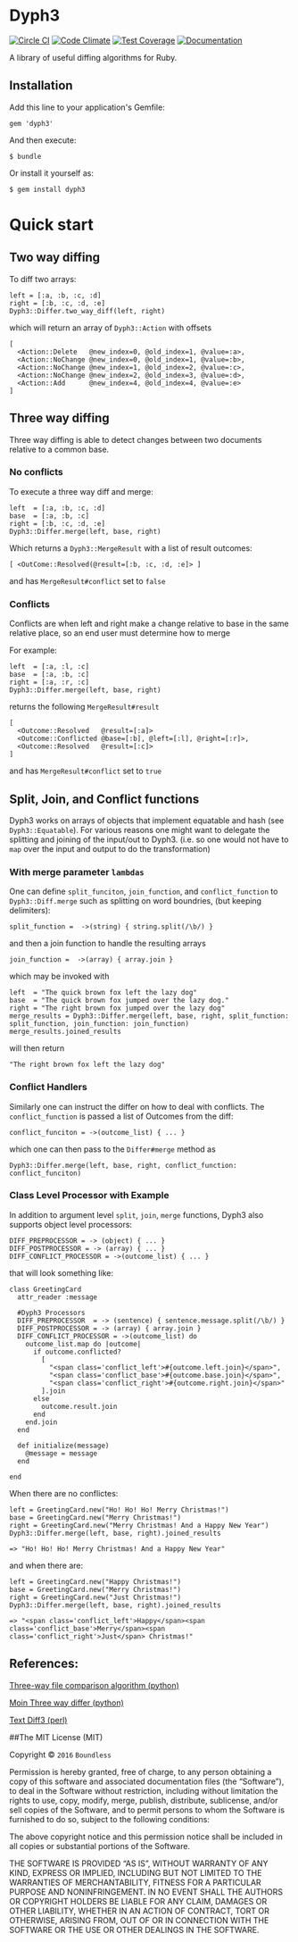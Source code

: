 Dyph3
=====
[![Circle CI](https://img.shields.io/circleci/project/GoBoundless/dyph3/master.svg)](https://circleci.com/gh/GoBoundless/dyph3)
[![Code Climate](https://codeclimate.com/github/GoBoundless/dyph3/badges/gpa.svg)](https://codeclimate.com/github/GoBoundless/dyph3)
[![Test Coverage](https://codeclimate.com/github/GoBoundless/dyph3/badges/coverage.svg)](https://codeclimate.com/github/GoBoundless/dyph3)
[![Documentation](https://img.shields.io/badge/yard-docs-blue.svg)](http://rubydoc.info/github/GoBoundless/dyph3/master)

A library of useful diffing algorithms for Ruby.

## Installation

Add this line to your application's Gemfile:

    gem 'dyph3'

And then execute:

    $ bundle

Or install it yourself as:

    $ gem install dyph3

# Quick start
## Two way diffing
To diff two arrays:

    left = [:a, :b, :c, :d]
    right = [:b, :c, :d, :e]
    Dyph3::Differ.two_way_diff(left, right)

which will return an array of `Dyph3::Action` with offsets

    [
      <Action::Delete   @new_index=0, @old_index=1, @value=:a>,
      <Action::NoChange @new_index=0, @old_index=1, @value=:b>,
      <Action::NoChange @new_index=1, @old_index=2, @value=:c>,
      <Action::NoChange @new_index=2, @old_index=3, @value=:d>,
      <Action::Add      @new_index=4, @old_index=4, @value=:e>
    ]

## Three way diffing
Three way diffing is able to detect changes between two documents relative to a common base.

### No conflicts
To execute a three way diff and merge:

    left  = [:a, :b, :c, :d]
    base  = [:a, :b, :c]
    right = [:b, :c, :d, :e]
    Dyph3::Differ.merge(left, base, right)

Which returns a `Dyph3::MergeResult` with a list of result outcomes:

    [ <OutCome::Resolved(@result=[:b, :c, :d, :e]> ]

and has `MergeResult#conflict` set to `false`
### Conflicts

Conflicts are when left and right make a change relative to base in the same relative place, so an end user must determine how to merge

For example:

    left  = [:a, :l, :c]
    base  = [:a, :b, :c]
    right = [:a, :r, :c]
    Dyph3::Differ.merge(left, base, right)

returns the following `MergeResult#result`

    [
      <Outcome::Resolved   @result=[:a]>
      <Outcome::Conflicted @base=[:b], @left=[:l], @right=[:r]>,
      <Outcome::Resolved   @result=[:c]>
    ]

and has `MergeResult#conflict` set to `true`

## Split, Join, and Conflict functions
Dyph3 works on arrays of objects that implement equatable and hash (see `Dyph3::Equatable`). For various reasons one might want to delegate the splitting and joining of the input/out to Dyph3. (i.e. so one would not have to `map` over the input and output to do the transformation)

### With merge parameter `lambdas`
One can define `split_funciton`, `join_function`, and `conflict_function` to `Dyph3::Diff.merge` such as splitting on word boundries, (but keeping delimiters):

    split_function =  ->(string) { string.split(/\b/) }

and then a join function to handle the resulting arrays

    join_function =  ->(array) { array.join }

which may be invoked with

    left  = "The quick brown fox left the lazy dog"
    base  = "The quick brown fox jumped over the lazy dog."
    right = "The right brown fox jumped over the lazy dog"
    merge_results = Dyph3::Differ.merge(left, base, right, split_function: split_function, join_function: join_function)
    merge_results.joined_results
will then return

    "The right brown fox left the lazy dog"

### Conflict Handlers
Similarly one can instruct the differ on how to deal with conflicts. The `conflict_function` is passed a list of Outcomes from the diff:

    conflict_funciton = ->(outcome_list) { ... }

which one can then pass to the `Differ#merge` method as

    Dyph3::Differ.merge(left, base, right, conflict_function: conflict_funciton)

### Class Level Processor with Example
In addition to argument level `split`, `join`, `merge` functions, Dyph3 also supports object level processors:

    DIFF_PREPROCESSOR = -> (object) { ... }
    DIFF_POSTPROCESSOR = -> (array) { ... }
    DIFF_CONFLICT_PROCESSOR = ->(outcome_list) { ... }

that will look something like:

    class GreetingCard
      attr_reader :message

      #Dyph3 Processors
      DIFF_PREPROCESSOR  = -> (sentence) { sentence.message.split(/\b/) }
      DIFF_POSTPROCESSOR = -> (array) { array.join }
      DIFF_CONFLICT_PROCESSOR = ->(outcome_list) do
        outcome_list.map do |outcome|
          if outcome.conflicted?
            [
              "<span class='conflict_left'>#{outcome.left.join}</span>",
              "<span class='conflict_base'>#{outcome.base.join}</span>",
              "<span class='conflict_right'>#{outcome.right.join}</span>"
            ].join
          else
            outcome.result.join
          end
        end.join
      end

      def initialize(message)
        @message = message
      end

    end

When there are no conflictes:

    left = GreetingCard.new("Ho! Ho! Ho! Merry Christmas!")
    base = GreetingCard.new("Merry Christmas!")
    right = GreetingCard.new("Merry Christmas! And a Happy New Year")
    Dyph3::Differ.merge(left, base, right).joined_results

    => "Ho! Ho! Ho! Merry Christmas! And a Happy New Year"

and when there are:

    left = GreetingCard.new("Happy Christmas!")
    base = GreetingCard.new("Merry Christmas!")
    right = GreetingCard.new("Just Christmas!")
    Dyph3::Differ.merge(left, base, right).joined_results

    => "<span class='conflict_left'>Happy</span><span class='conflict_base'>Merry</span><span class='conflict_right'>Just</span> Christmas!"


## References:
[Three-way file comparison algorithm (python)](https://www.cbica.upenn.edu/sbia/software/basis/apidoc/v1.2/diff3_8py_source.html)

[Moin Three way differ (python)](http://hg.moinmo.in/moin/2.0/file/4a997d9f5e26/MoinMoin/util/diff3.py)

[Text Diff3 (perl)](http://search.cpan.org/~tociyuki/Text-Diff3-0.10/lib/Text/Diff3.pm)


##The MIT License (MIT)

Copyright © `2016` `Boundless`

Permission is hereby granted, free of charge, to any person
obtaining a copy of this software and associated documentation
files (the “Software”), to deal in the Software without
restriction, including without limitation the rights to use,
copy, modify, merge, publish, distribute, sublicense, and/or sell
copies of the Software, and to permit persons to whom the
Software is furnished to do so, subject to the following
conditions:

The above copyright notice and this permission notice shall be
included in all copies or substantial portions of the Software.

THE SOFTWARE IS PROVIDED “AS IS”, WITHOUT WARRANTY OF ANY KIND,
EXPRESS OR IMPLIED, INCLUDING BUT NOT LIMITED TO THE WARRANTIES
OF MERCHANTABILITY, FITNESS FOR A PARTICULAR PURPOSE AND
NONINFRINGEMENT. IN NO EVENT SHALL THE AUTHORS OR COPYRIGHT
HOLDERS BE LIABLE FOR ANY CLAIM, DAMAGES OR OTHER LIABILITY,
WHETHER IN AN ACTION OF CONTRACT, TORT OR OTHERWISE, ARISING
FROM, OUT OF OR IN CONNECTION WITH THE SOFTWARE OR THE USE OR
OTHER DEALINGS IN THE SOFTWARE.

